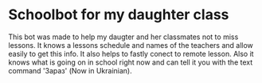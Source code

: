 # Schoolbot for my daughter class

This bot was made to help my daugter and her classmates not to miss lessons. It  knows a lessons schedule and names of the teachers and allow easily to get this info. It also helps to fastly conect to remote lesson. Also it knows what is going on in school right now and can tell it you with the text command 'Зараз' (Now in Ukrainian). 
